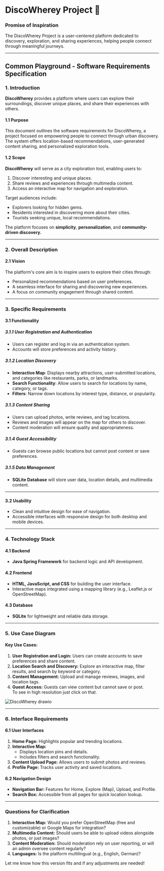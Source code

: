 
# DiscoWherey Project 🌅  
### Promise of Inspiration  
The DiscoWherey Project is a user-centered platform dedicated to discovery, exploration, and sharing experiences, helping people connect through meaningful journeys.  

---

## Common Playground - Software Requirements Specification  

### 1. Introduction  

**DiscoWherey** provides a platform where users can explore their surroundings, discover unique places, and share their experiences with others.  

#### 1.1 Purpose  
This document outlines the software requirements for DiscoWherey, a project focused on empowering people to connect through urban discovery. The system offers location-based recommendations, user-generated content sharing, and personalized exploration tools.  

#### 1.2 Scope  
**DiscoWherey** will serve as a city exploration tool, enabling users to:  
1. Discover interesting and unique places.  
2. Share reviews and experiences through multimedia content.  
3. Access an interactive map for navigation and exploration.  

Target audiences include:  
- Explorers looking for hidden gems.  
- Residents interested in discovering more about their cities.  
- Tourists seeking unique, local recommendations.  

The platform focuses on **simplicity**, **personalization**, and **community-driven discovery.**  

---

### 2. Overall Description  

#### 2.1 Vision  
The platform's core aim is to inspire users to explore their cities through:  
- Personalized recommendations based on user preferences.  
- A seamless interface for sharing and discovering new experiences.  
- A focus on community engagement through shared content.  

---

### 3. Specific Requirements  

#### 3.1 Functionality  

##### 3.1.1 User Registration and Authentication  
- Users can register and log in via an authentication system.  
- Accounts will store preferences and activity history.  

##### 3.1.2 Location Discovery  
- **Interactive Map**: Displays nearby attractions, user-submitted locations, and categories like restaurants, parks, or landmarks.  
- **Search Functionality**: Allow users to search for locations by name, category, or tags.  
- **Filters**: Narrow down locations by interest type, distance, or popularity.  

##### 3.1.3 Content Sharing  
- Users can upload photos, write reviews, and tag locations.  
- Reviews and images will appear on the map for others to discover.  
- Content moderation will ensure quality and appropriateness.  

##### 3.1.4 Guest Accessibility  
- Guests can browse public locations but cannot post content or save preferences.  

##### 3.1.5 Data Management  
- **SQLite Database** will store user data, location details, and multimedia content.  

---

#### 3.2 Usability  
- Clean and intuitive design for ease of navigation.  
- Accessible interfaces with responsive design for both desktop and mobile devices.  

---

### 4. Technology Stack  

#### 4.1 Backend  
- **Java Spring Framework** for backend logic and API development.  

#### 4.2 Frontend  
- **HTML, JavaScript, and CSS** for building the user interface.  
- Interactive maps integrated using a mapping library (e.g., Leaflet.js or OpenStreetMap).  

#### 4.3 Database  
- **SQLite** for lightweight and reliable data storage.  

---

### 5. Use Case Diagram  

#### Key Use Cases:  
1. **User Registration and Login:** Users can create accounts to save preferences and share content.  
2. **Location Search and Discovery:** Explore an interactive map, filter results, and search by keyword or category.  
3. **Content Management:** Upload and manage reviews, images, and location tags.  
4. **Guest Access:** Guests can view content but cannot save or post.  
To see in high resolution just click on that.


![DiscoWherey drawio](https://github.com/user-attachments/assets/dc94fb83-d8cb-4a6e-b494-684cb5aa3448)


---

### 6. Interface Requirements  

#### 6.1 User Interfaces  
1. **Home Page:** Highlights popular and trending locations.  
2. **Interactive Map:**  
   - Displays location pins and details.  
   - Includes filters and search functionality.  
3. **Content Upload Page:** Allows users to submit photos and reviews.  
4. **Profile Page:** Tracks user activity and saved locations.  

#### 6.2 Navigation Design  
- **Navigation Bar:** Features for Home, Explore (Map), Upload, and Profile.  
- **Search Box:** Accessible from all pages for quick location lookup.  

---

### Questions for Clarification  

1. **Interactive Map:** Would you prefer OpenStreetMap (free and customizable) or Google Maps for integration?  
2. **Multimedia Content:** Should users be able to upload videos alongside photos, or just images?  
3. **Content Moderation:** Should moderation rely on user reporting, or will an admin oversee content regularly?  
4. **Languages:** Is the platform multilingual (e.g., English, German)?  

Let me know how this version fits and if any adjustments are needed!
